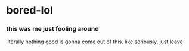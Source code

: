 # bored-lol
<h3>this was me just fooling around</h3>
<p> literally nothing good is gonna come out of this. like seriously, just leave<p>
